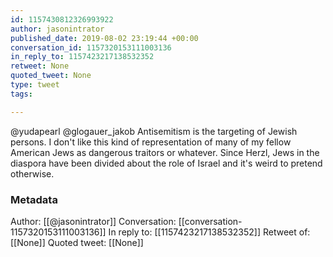 ```yaml
---
id: 1157430812326993922
author: jasonintrator
published_date: 2019-08-02 23:19:44 +00:00
conversation_id: 1157320153111003136
in_reply_to: 1157423217138532352
retweet: None
quoted_tweet: None
type: tweet
tags:

---
```


@yudapearl @glogauer_jakob Antisemitism is the targeting of Jewish persons. I don't like this kind of representation of many of my fellow American Jews as dangerous traitors or whatever. Since Herzl, Jews in the diaspora have been divided about the role of Israel and it's weird to pretend otherwise.

### Metadata

Author: [[@jasonintrator]]
Conversation: [[conversation-1157320153111003136]]
In reply to: [[1157423217138532352]]
Retweet of: [[None]]
Quoted tweet: [[None]]
